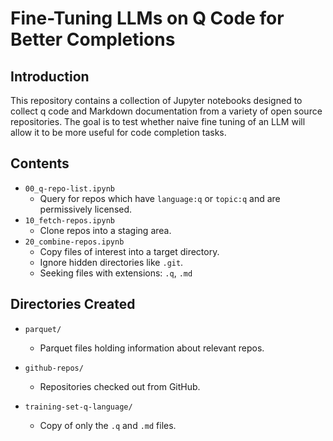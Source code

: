 # Fine-Tuning LLMs on Q Code for Better Completions

## Introduction

This repository contains a collection of Jupyter notebooks designed to
collect q code and Markdown documentation from a variety of open source
repositories. The goal is to test whether naive fine tuning of an LLM
will allow it to be more useful for code completion tasks.

## Contents

- `00_q-repo-list.ipynb`
  - Query for repos which have `language:q` or `topic:q` and are permissively licensed.
- `10_fetch-repos.ipynb`
  - Clone repos into a staging area.
- `20_combine-repos.ipynb`
  - Copy files of interest into a target directory.
  - Ignore hidden directories like `.git`.
  - Seeking files with extensions: `.q`, `.md`

## Directories Created

- `parquet/`
  - Parquet files holding information about relevant repos.
  
- `github-repos/`
  - Repositories checked out from GitHub.

- `training-set-q-language/`
  - Copy of only the `.q` and `.md` files.

